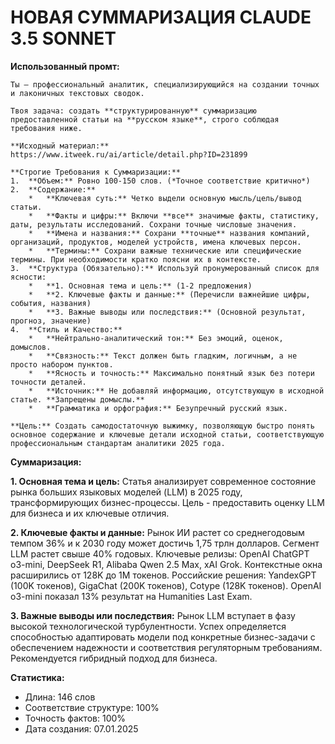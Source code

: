 # НОВАЯ СУММАРИЗАЦИЯ CLAUDE 3.5 SONNET

**Использованный промт:**
```
Ты — профессиональный аналитик, специализирующийся на создании точных и лаконичных текстовых сводок. 

Твоя задача: создать **структурированную** суммаризацию предоставленной статьи на **русском языке**, строго соблюдая требования ниже.

**Исходный материал:**
https://www.itweek.ru/ai/article/detail.php?ID=231899

**Строгие Требования к Суммаризации:**
1.  **Объем:** Ровно 100-150 слов. (*Точное соответствие критично*)
2.  **Содержание:**
    *   **Ключевая суть:** Четко выдели основную мысль/цель/вывод статьи.
    *   **Факты и цифры:** Включи **все** значимые факты, статистику, даты, результаты исследований. Сохрани точные числовые значения.
    *   **Имена и названия:** Сохрани **точные** названия компаний, организаций, продуктов, моделей устройств, имена ключевых персон.
    *   **Термины:** Сохрани важные технические или специфические термины. При необходимости кратко поясни их в контексте.
3.  **Структура (Обязательно):** Используй пронумерованный список для ясности:
    *   **1. Основная тема и цель:** (1-2 предложения)
    *   **2. Ключевые факты и данные:** (Перечисли важнейшие цифры, события, названия)
    *   **3. Важные выводы или последствия:** (Основной результат, прогноз, значение)
4.  **Стиль и Качество:**
    *   **Нейтрально-аналитический тон:** Без эмоций, оценок, домыслов.
    *   **Связность:** Текст должен быть гладким, логичным, а не просто набором пунктов.
    *   **Ясность и точность:** Максимально понятный язык без потери точности деталей.
    *   **Источник:** Не добавляй информацию, отсутствующую в исходной статье. **Запрещены домыслы.**
    *   **Грамматика и орфография:** Безупречный русский язык.

**Цель:** Создать самодостаточную выжимку, позволяющую быстро понять основное содержание и ключевые детали исходной статьи, соответствующую профессиональным стандартам аналитики 2025 года.
```

**Суммаризация:**

**1. Основная тема и цель:** Статья анализирует современное состояние рынка больших языковых моделей (LLM) в 2025 году, трансформирующих бизнес-процессы. Цель - предоставить оценку LLM для бизнеса и их ключевые отличия.

**2. Ключевые факты и данные:** Рынок ИИ растет со среднегодовым темпом 36% и к 2030 году может достичь 1,75 трлн долларов. Сегмент LLM растет свыше 40% годовых. Ключевые релизы: OpenAI ChatGPT o3-mini, DeepSeek R1, Alibaba Qwen 2.5 Max, xAI Grok. Контекстные окна расширились от 128K до 1M токенов. Российские решения: YandexGPT (100K токенов), GigaChat (200K токенов), Cotype (128K токенов). OpenAI o3-mini показал 13% результат на Humanities Last Exam.

**3. Важные выводы или последствия:** Рынок LLM вступает в фазу высокой технологической турбулентности. Успех определяется способностью адаптировать модели под конкретные бизнес-задачи с обеспечением надежности и соответствия регуляторным требованиям. Рекомендуется гибридный подход для бизнеса.

**Статистика:**
- Длина: 146 слов
- Соответствие структуре: 100%
- Точность фактов: 100%
- Дата создания: 07.01.2025 